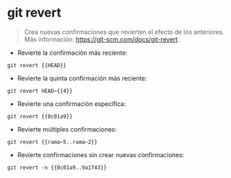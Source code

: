 # git revert

> Crea nuevas confirmaciones que revierten el efecto de los anteriores.
> Más información: <https://git-scm.com/docs/git-revert>.

- Revierte la confirmación más reciente:

`git revert {{HEAD}}`

- Revierte la quinta confirmación más reciente:

`git revert HEAD~{{4}}`

- Revierte una confirmación específica:

`git revert {{0c01a9}}`

- Revierte múltiples confirmaciones:

`git revert {{rama~5..rama~2}}`

- Revierte confirmaciones sin crear nuevas confirmaciones:

`git revert -n {{0c01a9..9a1743}}`
